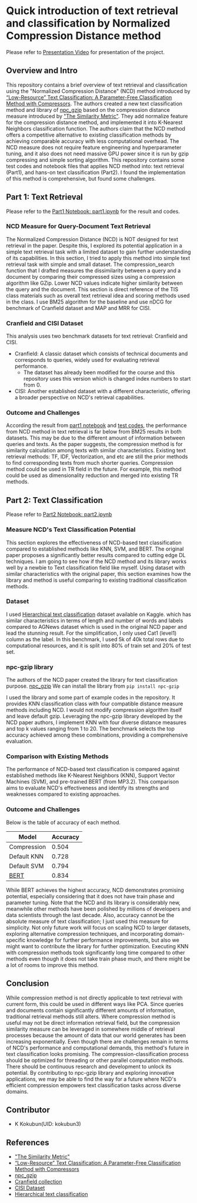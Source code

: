 # Quick introduction of text retrieval and classification by Normalized Compression Distance method
Please refer to [Presentation Video]() for presentation of the project.
## Overview and Intro
This repository contains a brief overview of text retrieval and classification using the "Normalized Compression Distance" (NCD) method introduced by [“Low-Resource” Text Classification: A Parameter-Free Classification Method with Compressors](https://aclanthology.org/2023.findings-acl.426/). The authors created a new text classification method and library of [npc_gzip](https://github.com/bazingagin/npc_gzip) based on the compression distance measure introduced by ["The Similarity Metric"](https://www.researchgate.net/publication/220679130_The_Similarity_Metric). They add normalize feature for the compression distance method, and implemented it into K-Nearest Neighbors classification function. The authors claim that the NCD method offers a competitive alternative to existing classification methods by achieving comparable accuracy with less computational overhead.
The NCD measure does not require feature engineering and hyperparameter tuning, and it also does not need massive GPU power since it is run by gzip compressing and simple sorting algorithm.
This repository contains some test codes and notebook files that applies NCD method into: text retrieval (Part1), and hans-on text classification (Part2).
I found the implementation of this method is comprehensive, but found some challenges.

## Part 1: Text Retrieval
Please refer to the [Part1 Notebook: part1.ipynb](part1/part1.ipynb) for the result and codes.
### NCD Measure for Query-Document Text Retrieval
The Normalized Compression Distance (NCD) is NOT designed for text retrieval in the paper. Despite this, I explored its potential application in a simple text retrieval task with a limited dataset to gain further understanding of its capabilities.
In this section, I tried to apply this method into simple text retrieval task with simple and small dataset.
The compression_search function that I drafted measures the dissimilarity between a query and a document by comparing their compressed sizes using a compression algorithm like GZip. Lower NCD values indicate higher similarity between the query and the document.
This section is direct reference of the TIS class materials such as overall text retrieval idea and scoring methods used in the class.
I use BM25 algorithm for the baseline and use nDCG for benchmark of Cranfield dataset and MAP and MRR for CISI.

### Cranfield and CISI Dataset
This analysis uses two benchmark datasets for text retrieval: Cranfield and CISI.
- Cranfield: A classic dataset which consists of technical documents and corresponds to queries, widely used for evaluating retrieval performance.
    - The dataset has already been modified for the course and this repository uses this version which is changed index numbers to start from 0.
- CISI: Another established dataset with a different characteristic, offering a broader perspective on NCD's retrieval capabilities.

### Outcome and Challenges
According the result from [part1 notebook](part1/part1.ipynb) and [test codes](part1/test_codes_part1), the performance from NCD method in text retrieval is far below from BM25 results in both datasets. This may be due to the different amount of information between queries and texts. As the paper suggests, the compression method is for similarity calculation among texts with similar characteristics. Existing text retrieval methods: TF, IDF, Vectorization, and etc are still the prior methods to find corresponding texts from much shorter queries.
Compression method could be used in TR field in the future. For example, this method could be used as dimensionality reduction and merged into existing TR methods.

## Part 2: Text Classification
Please refer to [Part2 Notebook: part2.ipynb](part2/part2.ipynb)

### Measure NCD's Text Classification Potential
This section explores the effectiveness of NCD-based text classification compared to established methods like KNN, SVM, and BERT. 
The original paper proposes a significantly better results compared to cutting edge DL techniques.
 I am going to see how if the NCD method and its library works well by a newbie to Text classification field like myself. Using dataset with similar characteristics with the original paper, this section examines how the library and method is useful comparing to existing traditional classification methods.

### Dataset
I used [Hierarchical text classification](https://www.kaggle.com/datasets/kashnitsky/hierarchical-text-classification) dataset available on Kaggle. which has similar characteristics in terms of length and number of words and labels compared to AGNews dataset which is used in the original NCD paper and lead the stunning result. For the simplification, I only used Cat1 (level1) column as the label.
In this benchmark, I used 5k of 40k total rows due to computational resources, and it is split into 80% of train set and 20% of test set.

### npc-gzip library
The authors of the NCD paper created the library for text classification purpose.
[npc_gzip](https://github.com/bazingagin/npc_gzip)
We can install the library from `pip install npc-gzip`

I used the library and some part of example codes in the repository.
It provides KNN classification class with four compatible distance measure methods including NCD. I would not modify compression algorithm itself and leave default gzip.
Leveraging the npc-gzip library developed by the NCD paper authors, I implement KNN with four diverse distance measures and top k values ranging from 1 to 20. The benchmark selects the top accuracy achieved among these combinations, providing a comprehensive evaluation.

### Comparison with Existing Methods
The performance of NCD-based text classification is compared against established methods like K-Nearest Neighbors (KNN), Support Vector Machines (SVM), and pre-trained BERT (from MP3.2). This comparison aims to evaluate NCD's effectiveness and identify its strengths and weaknesses compared to existing approaches.

### Outcome and Challenges
Below is the table of accuracy of each method.

| Model       | Accuracy |
|-------------|----------|
| Compression | 0.504    |
| Default KNN | 0.728    |
| Default SVM | 0.794    |
| [BERT](part2/part2_bert.ipynb)        | 0.834    |

While BERT achieves the highest accuracy, NCD demonstrates promising potential, especially considering that it does not have train phase and parameter tuning. Note that the NCD and its library is considerably new, meanwhile other methods have been polished by millions of developers and data scientists through the last decade. Also, accuracy cannot be the absolute measure of text classification; I just used this measure for simplicity.
Not only future work will focus on scaling NCD to larger datasets, exploring alternative compression techniques, and incorporating domain-specific knowledge for further performance improvements, but also we might want to contribute the library for further optimization. Executing KNN with compression methods took significantly long time compared to other methods even though it does not take train phase much, and there might be a lot of rooms to improve this method.

## Conclusion
While compression method is not directly applicable to text retrieval with current form, this could be used in different ways like PCA. Since queries and documents contain significantly different amounts of information, traditional retrieval methods still alters. Where compression method is useful may not be direct information retrieval field, but the compression similarity measure can be leveraged in somewhere middle of retrieval processes because the amount of data that our world generates has been increasing exponentially.
Even though there are challenges remain in terms of NCD's performance and computational demands, this method's future in text classification looks promising. The compression-classification process should be optimized for threading or other parallel computation methods. There should be continuous research and development to unlock its potential. By contributing to npc-gzip library and exploring innovative applications, we may be able to find the way for a future where NCD's efficient compression empowers text classification tasks across diverse domains. 

## Contributor
- K Kokubun(UID: kokubun3)

## References
- ["The Similarity Metric"](https://www.researchgate.net/publication/220679130_The_Similarity_Metric)
- [“Low-Resource” Text Classification: A Parameter-Free Classification Method with Compressors](https://aclanthology.org/2023.findings-acl.426/)
- [npc_gzip](https://github.com/bazingagin/npc_gzip)
- [Cranfield collection](http://ir.dcs.gla.ac.uk/resources/test_collections/cran/)
- [CISI Dataset](https://www.kaggle.com/datasets/dmaso01dsta/cisi-a-dataset-for-information-retrieval)
- [Hierarchical text classification](https://www.kaggle.com/datasets/kashnitsky/hierarchical-text-classification)
